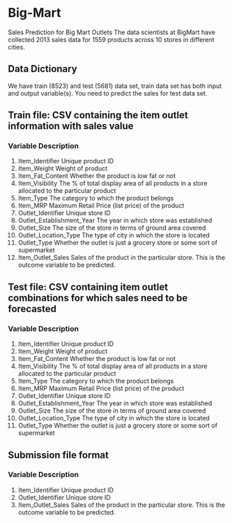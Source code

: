 # Big-Mart
Sales Prediction for Big Mart Outlets The data scientists at BigMart have collected 2013 sales data for 1559 products across 10 stores in different cities. 
## Data Dictionary
We have train (8523) and test (5681) data set, train data set has both input and output variable(s). You need to predict the sales for test data set.



## Train file: CSV containing the item outlet information with sales value

### Variable	Description
1. Item_Identifier	Unique product ID
2. Item_Weight	Weight of product
3. Item_Fat_Content	Whether the product is low fat or not
4. Item_Visibility	The % of total display area of all products in a store allocated to the particular product
5. Item_Type	The category to which the product belongs
6. Item_MRP	Maximum Retail Price (list price) of the product
7. Outlet_Identifier	Unique store ID
8. Outlet_Establishment_Year	The year in which store was established
9. Outlet_Size	The size of the store in terms of ground area covered
10. Outlet_Location_Type	The type of city in which the store is located
11. Outlet_Type	Whether the outlet is just a grocery store or some sort of supermarket
12. Item_Outlet_Sales	Sales of the product in the particular store. This is the outcome variable to be predicted.
 

## Test file: CSV containing item outlet combinations for which sales need to be forecasted

### Variable	Description
1. Item_Identifier	Unique product ID
2. Item_Weight	Weight of product
3. Item_Fat_Content	Whether the product is low fat or not
4. Item_Visibility	The % of total display area of all products in a store allocated to the particular product
5. Item_Type	The category to which the product belongs
6. Item_MRP	Maximum Retail Price (list price) of the product
7. Outlet_Identifier	Unique store ID
8. Outlet_Establishment_Year	The year in which store was established
9. Outlet_Size	The size of the store in terms of ground area covered
10. Outlet_Location_Type	The type of city in which the store is located
11. Outlet_Type	Whether the outlet is just a grocery store or some sort of supermarket

## Submission file format

### Variable	Description
1. Item_Identifier	Unique product ID
2. Outlet_Identifier	Unique store ID
3. Item_Outlet_Sales	Sales of the product in the particular store. This is the outcome variable to be predicted.
